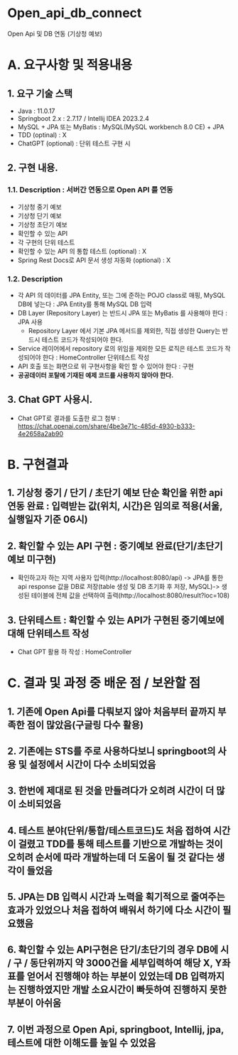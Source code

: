 # Open_api_db_connect
Open Api 및 DB 연동 (기상청 예보)

# A. 요구사항 및 적용내용
## 1. 요구 기술 스택
- Java : 11.0.17
- Springboot 2.x : 2.7.17 / Intellij IDEA 2023.2.4
- MySQL + JPA 또는 MyBatis : MySQL(MySQL workbench 8.0 CE) + JPA
- TDD (optinal) : X
- ChatGPT (optional) : 단위 테스트 구현 시

## 2. 구현 내용.
### 1.1. Description : 서버간 연동으로 Open API 를 연동
- 기상청 중기 예보 
- 기상청 단기 예보 
- 기상청 초단기 예보 
- 확인할 수 있는 API 
- 각 구현의 단위 테스트 
- 확인할 수 있는 API 의 통합 테스트 (optional) : X
- Spring Rest Docs로 API 문서 생성 자동화 (optional) : X

### 1.2.  Description
- 각 API 의 데이터를 JPA Entity, 또는 그에 준하는 POJO class로 매핑, MySQL DB에 넣는다 : JPA Entity를 통해 MySQL DB 입력
- DB Layer (Repository Layer) 는 반드시 JPA 또는 MyBatis 를 사용해야 한다 : JPA 사용
  - Repository Layer 에서 기본 JPA 메서드를 제외한, 직접 생성한 Query는 반드시 테스트 코드가 작성되어야 한다.
- Service 레이어에서 repository 로의 위임을 제외한 모든 로직은 테스트 코드가 작성되어야 한다 : HomeController 단위테스트 작성
- API 호출 또는 화면으로 위 구현사항을 확인 할 수 있어야 한다 : 구현
- **공공데이터 포탈에 기재된 예제 코드를 사용하지 않아야 한다.**

## 3. Chat GPT 사용시.
- Chat GPT로 결과를 도출한 로그 첨부 : https://chat.openai.com/share/4be3e71c-485d-4930-b333-4e2658a2ab90

# B. 구현결과
## 1. 기상청 중기 / 단기 / 초단기 예보 단순 확인을 위한 api 연동 완료 : 입력받는 값(위치, 시간)은 임의로 적용(서울, 실행일자 기준 06시)
## 2. 확인할 수 있는 API 구현 : 중기예보 완료(단기/초단기 예보 미구현)
- 확인하고자 하는 지역 사용자 입력(http://localhost:8080/api) -> JPA를 통한 api response 값을 DB로 저장(table 생성 및 DB 초기화 후 저장, MySQL)-> 생성된 테이블에 전체 값을 선택하여 출력(http://localhost:8080/result?loc=108)
## 3. 단위테스트 : 확인할 수 있는 API가 구현된 중기예보에 대해 단위테스트 작성
- Chat GPT 활용 하 작성 : HomeController

# C. 결과 및 과정 중 배운 점 / 보완할 점
## 1. 기존에 Open Api를 다뤄보지 않아 처음부터 끝까지 부족한 점이 많았음(구글링 다수 활용)
## 2. 기존에는 STS를 주로 사용하다보니 springboot의 사용 및 설정에서 시간이 다수 소비되었음
## 3. 한번에 제대로 된 것을 만들려다가 오히려 시간이 더 많이 소비되었음
## 4. 테스트 분야(단위/통합/테스트코드)도 처음 접하여 시간이 걸렸고 TDD를 통해 테스트를 기반으로 개발하는 것이 오히려 순서에 따라 개발하는데 더 도움이 될 것 같다는 생각이 들었음
## 5. JPA는 DB 입력시 시간과 노력을 획기적으로 줄여주는 효과가 있었으나 처음 접하여 배워서 하기에 다소 시간이 필요했음
## 6. 확인할 수 있는 API구현은 단기/초단기의 경우 DB에 시 / 구 / 동단위까지 약 3000건을 세부입력하여 해당 X, Y좌표를 얻어서 진행해야 하는 부분이 있었는데 DB 입력까지는 진행하였지만 개발 소요시간이 빠듯하여 진행하지 못한 부분이 아쉬움
## 7. 이번 과정으로 Open Api, springboot, Intellij, jpa, 테스트에 대한 이해도를 높일 수 있었음
